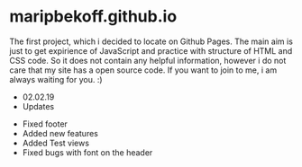 # maripbekoff.github.io
The first project, which i decided to locate on Github Pages.
The main aim is just to get expirience of JavaScript and practice with structure of HTML and CSS code.
So it does not contain any helpful information, however i do not care that my site has a open source code.
If you want to join to me, i am always waiting for you. :)

* 02.02.19
* Updates
- Fixed footer
- Added new features
- Added Test views
- Fixed bugs with font on the header

